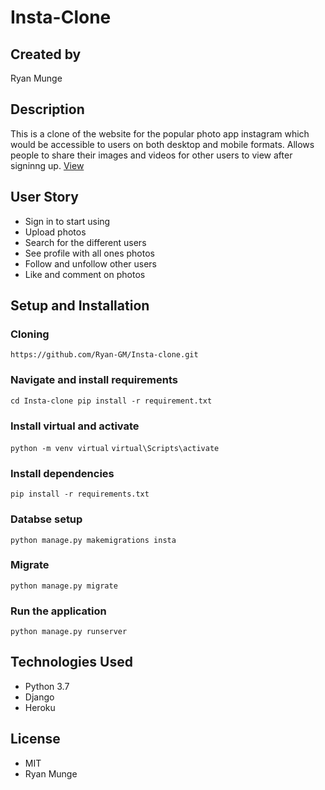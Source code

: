 # Insta-Clone

## Created by

Ryan Munge

## Description

This is a clone of the website for the popular photo app instagram which would be accessible to users on both desktop and mobile formats.
Allows people to share their images and videos for other users to view after signinng up.
[View]()

## User Story

* Sign in to start using
* Upload photos 
* Search for the different users
* See profile with all ones photos
* Follow and unfollow other users
* Like and comment on photos

## Setup and Installation
### Cloning

`https://github.com/Ryan-GM/Insta-clone.git`

### Navigate and install requirements

`cd Insta-clone pip install -r requirement.txt`

### Install virtual and activate

`python -m venv virtual`
`virtual\Scripts\activate`

### Install dependencies

`pip install -r requirements.txt`

### Databse setup

`python manage.py makemigrations insta`

### Migrate

`python manage.py migrate`

### Run the application

`python manage.py runserver`

## Technologies Used

* Python 3.7
* Django
* Heroku 

## License

* MIT
* Ryan Munge


